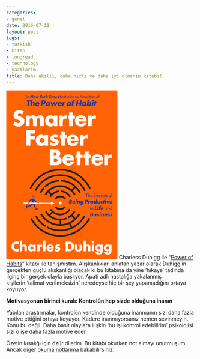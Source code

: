 ```yaml
---
categories:
- genel
date: 2016-07-11
layout: post
tags:
- turkish
- kitap
- longread
- technology
- yazilarim
title: Daha akıllı, daha hızlı ve daha iyi olmanın kitabı!
---
```


![sbf](/images/sbf.jpg)
Charless Duhigg ile “[Power of Habits](http://blog.suatatan.com/post/144849102375/the-power-of-habits-al%C4%B1%C5%9Fkanl%C4%B1klar%C4%B1n-g%C3%BCc%C3%BC-art%C4%B1k)” kitabı ile tanışmıştım. Alışkanlıkları anlatan yazar olarak Duhigg’in gerçekten güçlü alışkanlığı olacak ki bu kitabına da yine ‘hikaye’ tadında ilginç bir gerçek olayla başlıyor. Apati adlı hastalığa yakalanmış kişilerin ‘talimat verilmeksizin’ neredeyse hiç bir şey yapamadığını ortaya koyuyor.

**Motivasyonun birinci kuralı: Kontrolün hep sizde olduğuna inanın**

Yapılan araştırmalar, kontrolün kendinde olduğuna inanmanın sizi daha fazla motive ettiğini ortaya koyuyor. Kadere inanmıyorsanız hemen sevinmeyin. Konu bu değil. Daha basit olaylara ilişkin ‘bu işi kontrol edebilirim’ psikolojisi sizi o işe daha fazla motive eder.

Özetin kısalığı için özür dilerim. Bu kitabı okurken not almayı unutmuşum. Ancak diğer [okuma notlarıma](https://suatatan.wordpress.com/category/okuma-notlari/) bakabilirsiniz.
